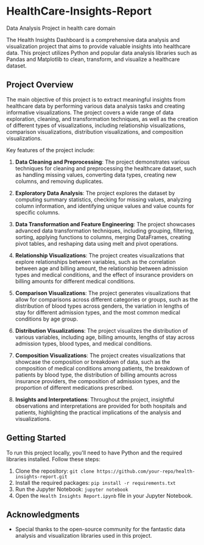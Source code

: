 # HealthCare-Insights-Report
Data Analysis Project in health care domain

The Health Insights Dashboard is a comprehensive data analysis and visualization project that aims to provide valuable insights into healthcare data. This project utilizes Python and popular data analysis libraries such as Pandas and Matplotlib to clean, transform, and visualize a healthcare dataset.

## Project Overview

The main objective of this project is to extract meaningful insights from healthcare data by performing various data analysis tasks and creating informative visualizations. The project covers a wide range of data exploration, cleaning, and transformation techniques, as well as the creation of different types of visualizations, including relationship visualizations, comparison visualizations, distribution visualizations, and composition visualizations.

Key features of the project include:

1. **Data Cleaning and Preprocessing**: The project demonstrates various techniques for cleaning and preprocessing the healthcare dataset, such as handling missing values, converting data types, creating new columns, and removing duplicates.

2. **Exploratory Data Analysis**: The project explores the dataset by computing summary statistics, checking for missing values, analyzing column information, and identifying unique values and value counts for specific columns.

3. **Data Transformation and Feature Engineering**: The project showcases advanced data transformation techniques, including grouping, filtering, sorting, applying functions to columns, merging DataFrames, creating pivot tables, and reshaping data using melt and pivot operations.

4. **Relationship Visualizations**: The project creates visualizations that explore relationships between variables, such as the correlation between age and billing amount, the relationship between admission types and medical conditions, and the effect of insurance providers on billing amounts for different medical conditions.

5. **Comparison Visualizations**: The project generates visualizations that allow for comparisons across different categories or groups, such as the distribution of blood types across genders, the variation in lengths of stay for different admission types, and the most common medical conditions by age group.

6. **Distribution Visualizations**: The project visualizes the distribution of various variables, including age, billing amounts, lengths of stay across admission types, blood types, and medical conditions.

7. **Composition Visualizations**: The project creates visualizations that showcase the composition or breakdown of data, such as the composition of medical conditions among patients, the breakdown of patients by blood type, the distribution of billing amounts across insurance providers, the composition of admission types, and the proportion of different medications prescribed.

8. **Insights and Interpretations**: Throughout the project, insightful observations and interpretations are provided for both hospitals and patients, highlighting the practical implications of the analysis and visualizations.

## Getting Started

To run this project locally, you'll need to have Python and the required libraries installed. Follow these steps:

1. Clone the repository: `git clone https://github.com/your-repo/health-insights-report.git`
2. Install the required packages: `pip install -r requirements.txt`
3. Run the Jupyter Notebook: `jupyter notebook`
4. Open the `Health Insights Report.ipynb` file in your Jupyter Notebook.


## Acknowledgments
- Special thanks to the open-source community for the fantastic data analysis and visualization libraries used in this project.
